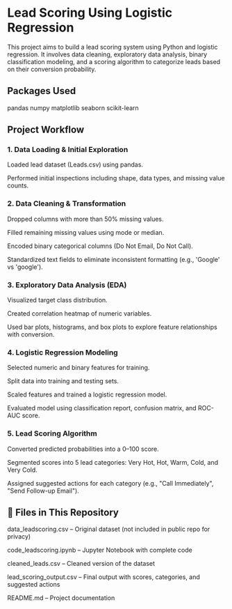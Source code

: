 # Lead Scoring Using Logistic Regression
This project aims to build a lead scoring system using Python and logistic regression. It involves data cleaning, exploratory data analysis, binary classification modeling, and a scoring algorithm to categorize leads based on their conversion probability.

##  Packages Used
pandas
numpy
matplotlib
seaborn
scikit-learn

##  Project Workflow
### 1. Data Loading & Initial Exploration
Loaded lead dataset (Leads.csv) using pandas.

Performed initial inspections including shape, data types, and missing value counts.

### 2. Data Cleaning & Transformation
Dropped columns with more than 50% missing values.

Filled remaining missing values using mode or median.

Encoded binary categorical columns (Do Not Email, Do Not Call).

Standardized text fields to eliminate inconsistent formatting (e.g., 'Google' vs 'google').

### 3. Exploratory Data Analysis (EDA)
Visualized target class distribution.

Created correlation heatmap of numeric variables.

Used bar plots, histograms, and box plots to explore feature relationships with conversion.

### 4. Logistic Regression Modeling
Selected numeric and binary features for training.

Split data into training and testing sets.

Scaled features and trained a logistic regression model.

Evaluated model using classification report, confusion matrix, and ROC-AUC score.

### 5. Lead Scoring Algorithm
Converted predicted probabilities into a 0–100 score.

Segmented scores into 5 lead categories: Very Hot, Hot, Warm, Cold, and Very Cold.

Assigned suggested actions for each category (e.g., "Call Immediately", "Send Follow-up Email").

## 📂 Files in This Repository
data_leadscoring.csv – Original dataset (not included in public repo for privacy)

code_leadscoring.ipynb – Jupyter Notebook with complete code

cleaned_leads.csv – Cleaned version of the dataset

lead_scoring_output.csv – Final output with scores, categories, and suggested actions

README.md – Project documentation
